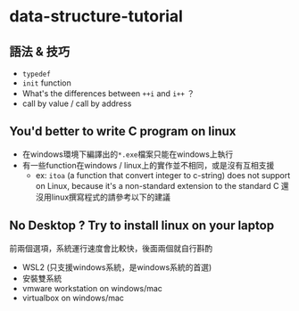 # data-structure-tutorial
## 語法 & 技巧
* `typedef`
* `init` function
* What's the differences between `++i` and `i++` ？
* call by value / call by address

## You'd better to write C program on linux
* 在windows環境下編譯出的`*.exe`檔案只能在windows上執行
* 有一些function在windows / linux上的實作並不相同，或是沒有互相支援
    * ex: `itoa` (a function that convert integer to c-string) does not support on Linux, because it's a non-standard extension to the standard C
還沒用linux撰寫程式的請參考以下的建議

## No Desktop ? Try to install linux on your laptop
前兩個選項，系統運行速度會比較快，後面兩個就自行斟酌
* WSL2 (只支援windows系統，是windows系統的首選)
* 安裝雙系統
* vmware workstation on windows/mac
* virtualbox on windows/mac


